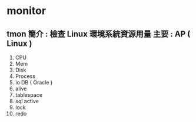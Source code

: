 # monitor
tmon
簡介 : 檢查 Linux 環境系統資源用量
主要 :
AP ( Linux )
---------------------------
1. CPU
2. Mem
3. Disk
4. Process
5. io
DB ( Oracle )
1. alive
2. tablespace
3. sql active
4. lock
5. redo
